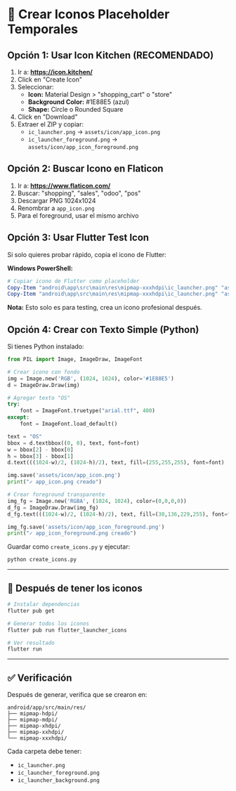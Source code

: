 # 🎨 Crear Iconos Placeholder Temporales

## Opción 1: Usar Icon Kitchen (RECOMENDADO)

1. Ir a: **https://icon.kitchen/**
2. Click en "Create Icon"
3. Seleccionar:
   - **Icon:** Material Design > "shopping_cart" o "store"
   - **Background Color:** #1E88E5 (azul)
   - **Shape:** Circle o Rounded Square
4. Click en "Download"
5. Extraer el ZIP y copiar:
   - `ic_launcher.png` → `assets/icon/app_icon.png`
   - `ic_launcher_foreground.png` → `assets/icon/app_icon_foreground.png`

## Opción 2: Buscar Icono en Flaticon

1. Ir a: **https://www.flaticon.com/**
2. Buscar: "shopping", "sales", "odoo", "pos"
3. Descargar PNG 1024x1024
4. Renombrar a `app_icon.png`
5. Para el foreground, usar el mismo archivo

## Opción 3: Usar Flutter Test Icon

Si solo quieres probar rápido, copia el icono de Flutter:

**Windows PowerShell:**
```powershell
# Copiar icono de Flutter como placeholder
Copy-Item "android\app\src\main\res\mipmap-xxxhdpi\ic_launcher.png" "assets\icon\app_icon.png"
Copy-Item "android\app\src\main\res\mipmap-xxxhdpi\ic_launcher.png" "assets\icon\app_icon_foreground.png"
```

**Nota:** Esto solo es para testing, crea un icono profesional después.

## Opción 4: Crear con Texto Simple (Python)

Si tienes Python instalado:

```python
from PIL import Image, ImageDraw, ImageFont

# Crear icono con fondo
img = Image.new('RGB', (1024, 1024), color='#1E88E5')
d = ImageDraw.Draw(img)

# Agregar texto "OS"
try:
    font = ImageFont.truetype("arial.ttf", 400)
except:
    font = ImageFont.load_default()

text = "OS"
bbox = d.textbbox((0, 0), text, font=font)
w = bbox[2] - bbox[0]
h = bbox[3] - bbox[1]
d.text(((1024-w)/2, (1024-h)/2), text, fill=(255,255,255), font=font)

img.save('assets/icon/app_icon.png')
print("✓ app_icon.png creado")

# Crear foreground transparente
img_fg = Image.new('RGBA', (1024, 1024), color=(0,0,0,0))
d_fg = ImageDraw.Draw(img_fg)
d_fg.text(((1024-w)/2, (1024-h)/2), text, fill=(30,136,229,255), font=font)

img_fg.save('assets/icon/app_icon_foreground.png')
print("✓ app_icon_foreground.png creado")
```

Guardar como `create_icons.py` y ejecutar:
```bash
python create_icons.py
```

---

## 🚀 Después de tener los iconos

```bash
# Instalar dependencias
flutter pub get

# Generar todos los iconos
flutter pub run flutter_launcher_icons

# Ver resultado
flutter run
```

---

## ✅ Verificación

Después de generar, verifica que se crearon en:
```
android/app/src/main/res/
├── mipmap-hdpi/
├── mipmap-mdpi/
├── mipmap-xhdpi/
├── mipmap-xxhdpi/
└── mipmap-xxxhdpi/
```

Cada carpeta debe tener:
- `ic_launcher.png`
- `ic_launcher_foreground.png`
- `ic_launcher_background.png`

